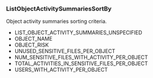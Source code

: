 ### ListObjectActivitySummariesSortBy
Object activity summaries sorting criteria.

- LIST_OBJECT_ACTIVITY_SUMMARIES_UNSPECIFIED
- OBJECT_NAME
- OBJECT_RISK
- UNUSED_SENSITIVE_FILES_PER_OBJECT
- NUM_SENSITIVE_FILES_WITH_ACTIVITY_PER_OBJECT
- TOTAL_ACTIVITIES_IN_SENSITIVE_FILES_PER_OBJECT
- USERS_WITH_ACTIVITY_PER_OBJECT
